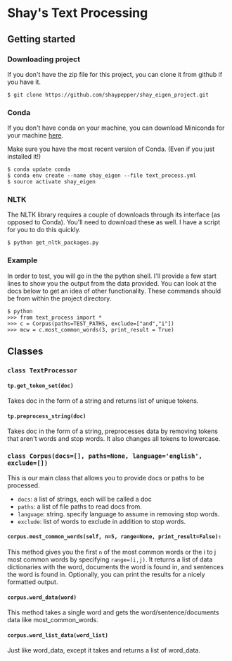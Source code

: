 # Shay's Text Processing

## Getting started

### Downloading project
If you don't have the zip file for this project, you can clone it from github if you have it. 
```{bash}
$ git clone https://github.com/shaypepper/shay_eigen_project.git
```

### Conda 

If you don't have conda on your machine, you can download Miniconda for your machine [here](https://conda.io/miniconda.html).

Make sure you have the most recent version of Conda. (Even if you just installed it!)

```{python}
$ conda update conda
$ conda env create --name shay_eigen --file text_process.yml
$ source activate shay_eigen
```

### NLTK
The NLTK library requires a couple of downloads through its interface (as opposed to Conda). You'll need to download these as well. I have a script for you to do this quickly.
```{python}
$ python get_nltk_packages.py
```

### Example
In order to test, you will go in the the python shell. I'll provide a few start lines to show you the output from the data provided. You can look at the docs below to get an idea of other functionality. These commands should be from within the project directory. 

```{python}
$ python
>>> from text_process import *
>>> c = Corpus(paths=TEST_PATHS, exclude=["and","i"])
>>> mcw = c.most_common_words(3, print_result = True)
```


## Classes

### ``class TextProcessor``

#### ``tp.get_token_set(doc)``

Takes doc in the form of a string and returns list of unique tokens.

#### ``tp.preprocess_string(doc)``

Takes doc in the form of a string, preprocesses data by removing tokens that aren't words and stop words. It also changes all tokens to lowercase. 

### ``class Corpus(docs=[], paths=None, language='english', exclude=[])``
This is our main class that allows you to provide docs or paths to be processed. 

   * ``docs``: a list of strings, each will be called a doc 
   * ``paths``: a list of file paths to read docs from.
   * ``language``: string. specify language to assume in removing stop words.
   * ``exclude``: list of words to exclude in addition to stop words.


#### ``corpus.most_common_words(self, n=5, range=None, print_result=False):``
This method gives you the first ``n`` of the most common words or the i to j most common words by specifying ``range=(i,j)``. It returns a list of data dictionaries with the word, documents the word is found in, and sentences the word is found in. 
Optionally, you can print the results for a nicely formatted output. 

#### ``corpus.word_data(word)``
This method takes a single word and gets the word/sentence/documents data like most_common_words. 

#### ``corpus.word_list_data(word_list)``
Just like word_data, except it takes and returns a list of word_data. 
